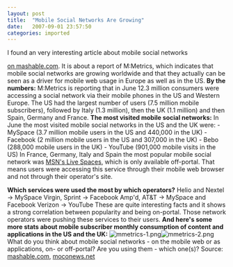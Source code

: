 ```yaml
---
layout: post
title:  "Mobile Social Networks Are Growing"
date:   2007-09-01 23:57:50
categories: imported
---
```

 I found an very interesting article about mobile social networks 

[on mashable.com][1]. It is about a report of M:Metrics, which indicates that mobile social networks are growing worldwide and that they actually can be seen as a driver for mobile web usage in Europe as well as in the US. **By the numbers:** M:Metrics is reporting that in June 12.3 million consumers were accessing a social network via their mobile phones in the US and Western Europe. The US had the largest number of users (7.5 million mobile subscribers), followed by Italy (1.3 million), then the UK (1.1 million) and then Spain, Germany and France. **The most visited mobile social networks:** In June the most visited mobile social networks in the US and the UK were: - MySpace (3.7 million mobile users in the US and 440,000 in the UK) - Facebook (2 million mobile users in the US and 307,000 in the UK) - Bebo (288,000 mobile users in the UK) - YouTube (901,000 mobile visits in the US) In France, Germany, Italy and Spain the most popular mobile social network was [MSN's Live Spaces][2], which is only available off-portal. That means users were accessing this service through their mobile web browser and not through their operator's site. <!--more-->

**Which services were used the most by which operators?** Helio and Nextel -> MySpace Virgin, Sprint -> Facebook Amp'd, AT&T -> MySpace and Facebook Verizon -> YouTube These are quite interesting facts and it shows a strong correlation between popularity and being on-portal. Those network operators were pushing these services to their users. **And here's some more stats about mobile subscriber monthly consumption of content and applications in the US and the UK:** ![mmetrics-1.png][3]![mmetrics-2.png][4] What do you think about mobile social networks - on the mobile web or as applications, on- or off-portal? Are you using them - which one(s)? Source: [mashable.com][1], [moconews.net][5]

[1]: http://mashable.com/2007/08/15/mobile-sns-grow-worldwide/
[2]: http://home.services.spaces.live.com/
[3]: http://www.pavingways.com/wp-content/uploads/mmetrics-1.png
[4]: http://www.pavingways.com/wp-content/uploads/mmetrics-2.png
[5]: http://www.moconews.net/entry/419-myspace-leads-mobile-social-network-use-in-us-uk-msns-live-spaces-prefe/
